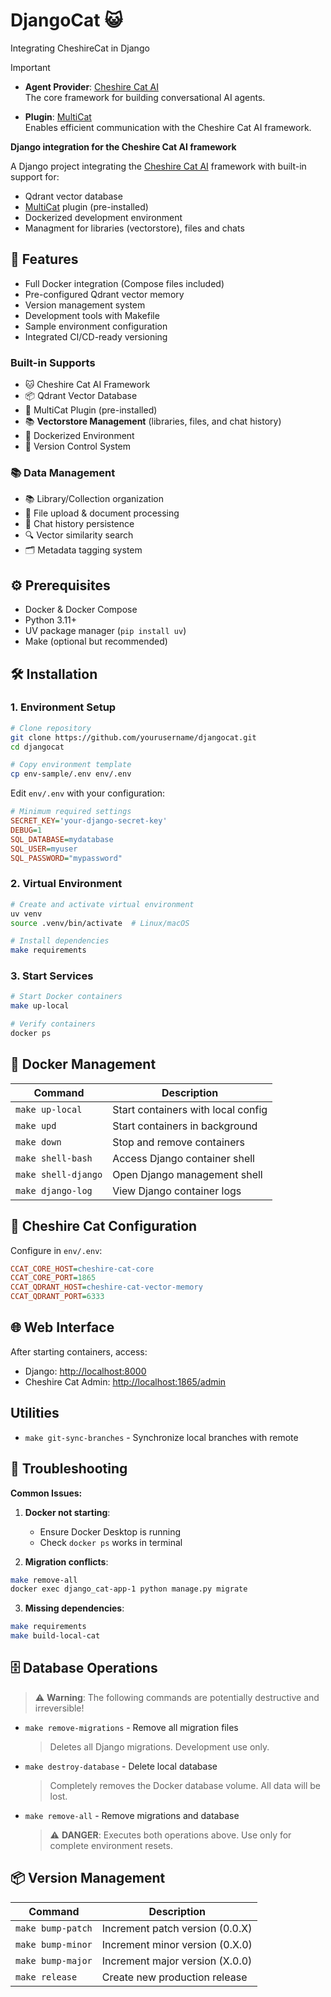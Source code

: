 # DjangoCat 😺

Integrating CheshireCat in Django

> [!IMPORTANT]
>
> - **Agent Provider**: [Cheshire Cat AI](https://github.com/cheshire-cat-ai/core)  
>   The core framework for building conversational AI agents.
>
> - **Plugin**: [MultiCat](https://github.com/davidebizzocchi/multicat)  
>   Enables efficient communication with the Cheshire Cat AI framework.
>

**Django integration for the Cheshire Cat AI framework**

A Django project integrating the [Cheshire Cat AI](https://github.com/cheshire-cat-ai/core) framework with built-in support for:

- Qdrant vector database
- [MultiCat](https://github.com/davidebizzocchi/multicat) plugin (pre-installed)
- Dockerized development environment
- Managment for libraries (vectorstore), files and chats

## 🚀 Features

- Full Docker integration (Compose files included)
- Pre-configured Qdrant vector memory
- Version management system
- Development tools with Makefile
- Sample environment configuration
- Integrated CI/CD-ready versioning

### Built-in Supports

- 🐱 Cheshire Cat AI Framework
- 📦 Qdrant Vector Database
- 🤖 MultiCat Plugin (pre-installed)
- 📚 **Vectorstore Management** (libraries, files, and chat history)
- 🐳 Dockerized Environment
- 🔄 Version Control System

### 📚 Data Management

- 📚 Library/Collection organization
- 📁 File upload & document processing
- 💬 Chat history persistence
- 🔍 Vector similarity search
- 🗂️ Metadata tagging system

## ⚙️ Prerequisites

- Docker & Docker Compose
- Python 3.11+
- UV package manager (`pip install uv`)
- Make (optional but recommended)

## 🛠️ Installation

### 1. Environment Setup

```sh
# Clone repository
git clone https://github.com/yourusername/djangocat.git
cd djangocat

# Copy environment template
cp env-sample/.env env/.env
```

Edit `env/.env` with your configuration:

```ini
# Minimum required settings
SECRET_KEY='your-django-secret-key'
DEBUG=1
SQL_DATABASE=mydatabase
SQL_USER=myuser
SQL_PASSWORD="mypassword"
```

### 2. Virtual Environment

```sh
# Create and activate virtual environment
uv venv
source .venv/bin/activate  # Linux/macOS

# Install dependencies
make requirements
```

### 3. Start Services

```sh
# Start Docker containers
make up-local

# Verify containers
docker ps
```

## 🐳 Docker Management

| Command               | Description                                  |
|-----------------------|----------------------------------------------|
| `make up-local`       | Start containers with local config          |
| `make upd`            | Start containers in background              |
| `make down`           | Stop and remove containers                  |
| `make shell-bash`     | Access Django container shell               |
| `make shell-django`   | Open Django management shell                |
| `make django-log`     | View Django container logs                  |

## 🔄 Cheshire Cat Configuration

Configure in `env/.env`:

```ini
CCAT_CORE_HOST=cheshire-cat-core
CCAT_CORE_PORT=1865
CCAT_QDRANT_HOST=cheshire-cat-vector-memory
CCAT_QDRANT_PORT=6333
```

## 🌐 Web Interface

After starting containers, access:

- Django: <http://localhost:8000>
- Cheshire Cat Admin: <http://localhost:1865/admin>

## Utilities

- `make git-sync-branches` - Synchronize local branches with remote

## 🔧 Troubleshooting

**Common Issues:**

1. **Docker not starting**:
   - Ensure Docker Desktop is running
   - Check `docker ps` works in terminal

2. **Migration conflicts**:

```sh
make remove-all
docker exec django_cat-app-1 python manage.py migrate
```

3. **Missing dependencies**:

```sh
make requirements
make build-local-cat
```

## 🗄️ Database Operations

> ⚠️ **Warning**: The following commands are potentially destructive and irreversible!

- `make remove-migrations` - Remove all migration files
  > Deletes all Django migrations. Development use only.

- `make destroy-database` - Delete local database
  > Completely removes the Docker database volume. All data will be lost.

- `make remove-all` - Remove migrations and database
  > ⚠️ **DANGER**: Executes both operations above. Use only for complete environment resets.

## 📦 Version Management

| Command             | Description                      |
|---------------------|----------------------------------|
| `make bump-patch`   | Increment patch version (0.0.X)  |
| `make bump-minor`   | Increment minor version (0.X.0)  |
| `make bump-major`   | Increment major version (X.0.0)  |
| `make release`      | Create new production release    |
